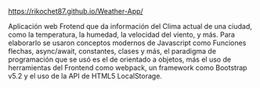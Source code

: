  https://rikochet87.github.io/Weather-App/

Aplicación web Frotend que da información del Clima actual de una ciudad, como la temperatura, la humedad, la velocidad del viento, y más.
Para elaborarlo se usaron conceptos modernos de Javascript como Funciones flechas, async/await,  constantes, clases y más, el paradigma de programación que se usó es el de orientado a objetos, más el uso de herramientas del Frontend como webpack, un framework como Bootstrap v5.2 y el uso de la API de HTML5 LocalStorage.
